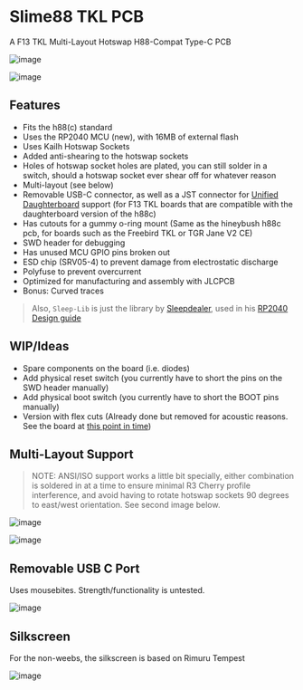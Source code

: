 # Slime88 TKL PCB
 A F13 TKL Multi-Layout Hotswap H88-Compat Type-C PCB

![image](https://user-images.githubusercontent.com/23428162/170872810-64eff0b5-b5bb-4125-aa0f-7605366ba552.png)

![image](https://user-images.githubusercontent.com/23428162/170872794-1a198b70-811a-41c9-a83d-e31948047410.png)


## Features
- Fits the h88(c) standard
- Uses the RP2040 MCU (new), with 16MB of external flash
- Uses Kailh Hotswap Sockets
- Added anti-shearing to the hotswap sockets
- Holes of hotswap socket holes are plated, you can still solder in a switch, should a hotswap socket ever shear off for whatever reason
- Multi-layout (see below)
- Removable USB-C connector, as well as a JST connector for [Unified Daughterboard](https://github.com/ai03-2725/Unified-Daughterboard) support (for F13 TKL boards that are compatible with the daughterboard version of the h88c)
- Has cutouts for a gummy o-ring mount (Same as the hineybush h88c pcb, for boards such as the Freebird TKL or TGR Jane V2 CE)
- SWD header for debugging
- Has unused MCU GPIO pins broken out
- ESD chip (SRV05-4) to prevent damage from electrostatic discharge
- Polyfuse to prevent overcurrent
- Optimized for manufacturing and assembly with JLCPCB
- Bonus: Curved traces

> Also, `Sleep-Lib` is just the library by [Sleepdealer](https://github.com/Sleepdealr), used in his [RP2040 Design guide](https://github.com/Sleepdealr/RP2040-designguide)

## WIP/Ideas
- Spare components on the board (i.e. diodes)
- Add physical reset switch (you currently have to short the pins on the SWD header manually)
- Add physical boot switch (you currently have to short the BOOT pins manually)
- Version with flex cuts (Already done but removed for acoustic reasons. See the board at [this point in time](https://github.com/zykrah/slime88/commit/3de3e59620d77a87f4beb085508b7e4e2e0daaf5))


## Multi-Layout Support

> NOTE: ANSI/ISO support works a little bit specially, either combination is soldered in at a time to ensure minimal R3 Cherry profile interference, and avoid having to rotate hotswap sockets 90 degrees to east/west orientation. See second image below.

![image](https://user-images.githubusercontent.com/23428162/170872624-f8572340-62a6-4ea2-b1d4-de3b0a03b0cc.png)

![image](https://user-images.githubusercontent.com/23428162/170872745-08062a99-3614-4d90-9b99-c35b184587f8.png)


## Removable USB C Port

Uses mousebites. Strength/functionality is untested.

![image](https://user-images.githubusercontent.com/23428162/170873526-fdf4c577-7e0c-4878-ab48-44ff42580f77.png)


## Silkscreen
For the non-weebs, the silkscreen is based on Rimuru Tempest

![image](https://user-images.githubusercontent.com/23428162/170873337-5e55e027-8117-46ac-941f-4b67e0810e19.png)
